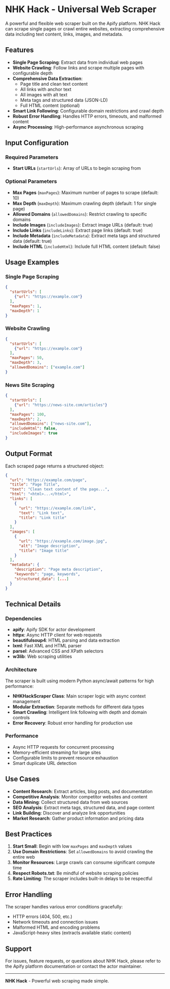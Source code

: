 # NHK Hack - Universal Web Scraper

A powerful and flexible web scraper built on the Apify platform. NHK Hack can scrape single pages or crawl entire websites, extracting comprehensive data including text content, links, images, and metadata.

## Features

- **Single Page Scraping**: Extract data from individual web pages
- **Website Crawling**: Follow links and scrape multiple pages with configurable depth
- **Comprehensive Data Extraction**:
  - Page title and clean text content
  - All links with anchor text
  - All images with alt text
  - Meta tags and structured data (JSON-LD)
  - Full HTML content (optional)
- **Smart Link Following**: Configurable domain restrictions and crawl depth
- **Robust Error Handling**: Handles HTTP errors, timeouts, and malformed content
- **Async Processing**: High-performance asynchronous scraping

## Input Configuration

### Required Parameters

- **Start URLs** (`startUrls`): Array of URLs to begin scraping from

### Optional Parameters

- **Max Pages** (`maxPages`): Maximum number of pages to scrape (default: 10)
- **Max Depth** (`maxDepth`): Maximum crawling depth (default: 1 for single page)
- **Allowed Domains** (`allowedDomains`): Restrict crawling to specific domains
- **Include Images** (`includeImages`): Extract image URLs (default: true)
- **Include Links** (`includeLinks`): Extract page links (default: true)
- **Include Metadata** (`includeMetadata`): Extract meta tags and structured data (default: true)
- **Include HTML** (`includeHtml`): Include full HTML content (default: false)

## Usage Examples

### Single Page Scraping

```json
{
  "startUrls": [
    {"url": "https://example.com"}
  ],
  "maxPages": 1,
  "maxDepth": 1
}
```

### Website Crawling

```json
{
  "startUrls": [
    {"url": "https://example.com"}
  ],
  "maxPages": 50,
  "maxDepth": 3,
  "allowedDomains": ["example.com"]
}
```

### News Site Scraping

```json
{
  "startUrls": [
    {"url": "https://news-site.com/articles"}
  ],
  "maxPages": 100,
  "maxDepth": 2,
  "allowedDomains": ["news-site.com"],
  "includeHtml": false,
  "includeImages": true
}
```

## Output Format

Each scraped page returns a structured object:

```json
{
  "url": "https://example.com/page",
  "title": "Page Title",
  "text": "Clean text content of the page...",
  "html": "<html>...</html>",
  "links": [
    {
      "url": "https://example.com/link",
      "text": "Link text",
      "title": "Link title"
    }
  ],
  "images": [
    {
      "url": "https://example.com/image.jpg",
      "alt": "Image description",
      "title": "Image title"
    }
  ],
  "metadata": {
    "description": "Page meta description",
    "keywords": "page, keywords",
    "structured_data": [...]
  }
}
```

## Technical Details

### Dependencies

- **apify**: Apify SDK for actor development
- **httpx**: Async HTTP client for web requests
- **beautifulsoup4**: HTML parsing and data extraction
- **lxml**: Fast XML and HTML parser
- **parsel**: Advanced CSS and XPath selectors
- **w3lib**: Web scraping utilities

### Architecture

The scraper is built using modern Python async/await patterns for high performance:

- **NHKHackScraper Class**: Main scraper logic with async context management
- **Modular Extraction**: Separate methods for different data types
- **Smart Crawling**: Intelligent link following with depth and domain controls
- **Error Recovery**: Robust error handling for production use

### Performance

- Async HTTP requests for concurrent processing
- Memory-efficient streaming for large sites
- Configurable limits to prevent resource exhaustion
- Smart duplicate URL detection

## Use Cases

- **Content Research**: Extract articles, blog posts, and documentation
- **Competitive Analysis**: Monitor competitor websites and content
- **Data Mining**: Collect structured data from web sources
- **SEO Analysis**: Extract meta tags, structured data, and page content
- **Link Building**: Discover and analyze link opportunities
- **Market Research**: Gather product information and pricing data

## Best Practices

1. **Start Small**: Begin with low `maxPages` and `maxDepth` values
2. **Use Domain Restrictions**: Set `allowedDomains` to avoid crawling the entire web
3. **Monitor Resources**: Large crawls can consume significant compute time
4. **Respect Robots.txt**: Be mindful of website scraping policies
5. **Rate Limiting**: The scraper includes built-in delays to be respectful

## Error Handling

The scraper handles various error conditions gracefully:

- HTTP errors (404, 500, etc.)
- Network timeouts and connection issues
- Malformed HTML and encoding problems
- JavaScript-heavy sites (extracts available static content)

## Support

For issues, feature requests, or questions about NHK Hack, please refer to the Apify platform documentation or contact the actor maintainer.

---

**NHK Hack** - Powerful web scraping made simple.